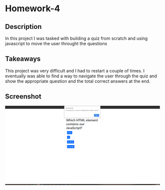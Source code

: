 # Homework-4



## Description
In this project I was tasked with building a quiz from scratch and using javascript to move the user throught the questions


## Takeaways
This project was very difficult and I had to restart a couple of times. I eventually was able to find a way to navigate the user through the  quiz and show the appropriate question and the total correct answers at the end.

## Screenshot
![Quiz screenshot](./capture.png)
